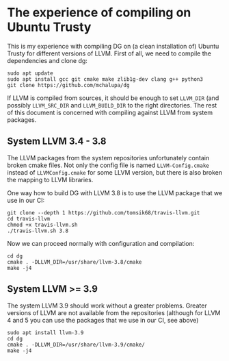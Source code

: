 # The experience of compiling on Ubuntu Trusty

This is my experience with compiling DG on (a clean installation of) Ubuntu Trusty for different versions of LLVM.
First of all, we need to compile the dependencies and clone dg:

```
sudo apt update
sudo apt install gcc git cmake make zlib1g-dev clang g++ python3
git clone https://github.com/mchalupa/dg
```

If LLVM is compiled from sources, it should be enough to set `LLVM_DIR` (and possibly
`LLVM_SRC_DIR` and `LLVM_BUILD_DIR` to the right directories.
The rest of this document is concerned with compiling against LLVM from system packages.

## System LLVM 3.4 - 3.8

The LLVM packages from the system repositories unfortunately contain broken cmake files.
Not only the config file is named `LLVM-Config.cmake` instead of `LLVMConfig.cmake`
for some LLVM version,
but there is also broken the mapping to LLVM libraries.

One way how to build DG with LLVM 3.8 is to use the LLVM package that we use in our CI:

```
git clone --depth 1 https://github.com/tomsik68/travis-llvm.git
cd travis-llvm
chmod +x travis-llvm.sh
./travis-llvm.sh 3.8
```

Now we can proceed normally with configuration and compilation:

```
cd dg
cmake . -DLLVM_DIR=/usr/share/llvm-3.8/cmake
make -j4
```

## System LLVM >= 3.9

The system LLVM 3.9 should work without a greater problems.
Greater versions of LLVM are not available from the repositories
(although for LLVM 4 and 5 you can use the packages that we use in our CI, see above)

```
sudo apt install llvm-3.9
cd dg
cmake . -DLLVM_DIR=/usr/share/llvm-3.9/cmake/
make -j4
```
